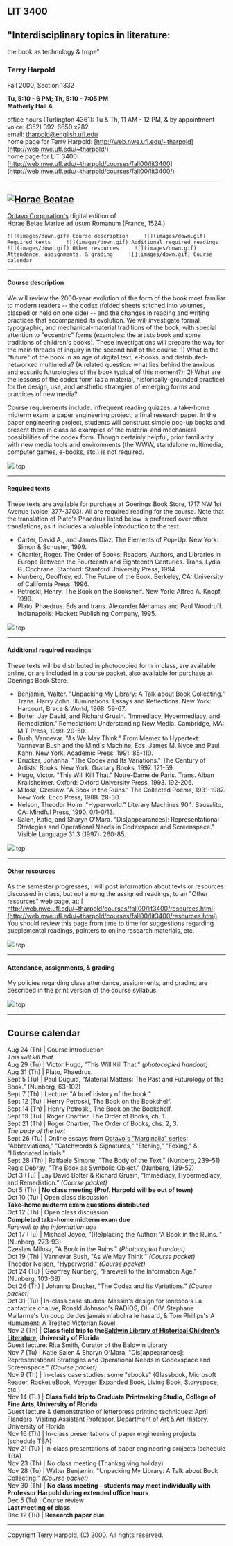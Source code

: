 ## LIT 3400

## "Interdisciplinary topics in literature:  
the book as technology & trope"

### Terry Harpold  
Fall 2000, Section 1332

**Tu, 5:10 - 6 PM; Th, 5:10 - 7:05 PM  
Matherly Hall 4**

office hours (Turlington 4361): Tu & Th, 11 AM - 12 PM, & by appointment  
voice: (352) 392-6650 x282  
email: [ tharpold@english.ufl.edu](mailto:tharpold@english.ufl.edu)  
home page for Terry Harpold:
[http://web.nwe.ufl.edu/~tharpold](http://web.nwe.ufl.edu/~tharpold/)  
home page for LIT 3400:
[http://web.nwe.ufl.edu/~tharpold/courses/fall00/lit3400](http://web.nwe.ufl.edu/~tharpold/courses/fall00/lit3400/)

* * *

[ ![Horae Beatae](images/horae_beatae_small.jpg)](images/horae_beatae.jpg)  
---  
[Octavo Corporation's](http://www.octavo.com/) digital edition of  
Horae Betae Mariae ad usum Romanum (France, 1524.)  
  
    ![](images/down.gif) Course description     ![](images/down.gif) Required texts     ![](images/down.gif) Additional required readings     ![](images/down.gif) Other resources     ![](images/down.gif) Attendance, assignments, & grading     ![](images/down.gif) Course calendar

* * *

#### Course description

We will review the 2000-year evolution of the form of the book most familiar
to modern readers -- the codex (folded sheets stitched into volumes, clasped
or held on one side) -- and the changes in reading and writing practices that
accompanied its evolution. We will investigate formal, typographic, and
mechanical-material traditions of the book, with special attention to
"eccentric" forms (examples: the artists book and some traditions of
children's books). These investigations will prepare the way for the main
threads of inquiry in the second half of the course: 1) What is the "future"
of the book in an age of digital text, e-books, and distributed-networked
multimedia? (A related question: what lies behind the anxious and ecstatic
futurologies of the book typical of this moment?); 2) What are the lessons of
the codex form (as a material, historically-grounded practice) for the design,
use, and aesthetic strategies of emerging forms and practices of new media?

Course requirements include: infrequent reading quizzes; a take-home midterm
exam; a paper engineering project; a final research paper. In the paper
engineering project, students will construct simple pop-up books and present
them in class as examples of the material and mechanical possibilities of the
codex form. Though certainly helpful, prior familiarity with new media tools
and environments (the WWW, standalone multimedia, computer games, e-books,
etc.) is not required.

![](images/up.gif) top

* * *

#### Required texts

These texts are available for purchase at Goerings Book Store, 1717 NW 1st
Avenue (voice: 377-3703). All are required reading for the course. Note that
the translation of Plato's Phaedrus listed below is preferred over other
translations, as it includes a valuable introduction to the text.

  * Carter, David A., and James Diaz. The Elements of Pop-Up. New York: Simon & Schuster, 1999. 
  * Chartier, Roger. The Order of Books: Readers, Authors, and Libraries in Europe Between the Fourteenth and Eighteenth Centuries. Trans. Lydia G. Cochrane. Stanford: Stanford University Press, 1994. 
  * Nunberg, Geoffrey, ed. The Future of the Book. Berkeley, CA: University of California Press, 1996. 
  * Petroski, Henry. The Book on the Bookshelf. New York: Alfred A. Knopf, 1999. 
  * Plato. Phaedrus. Eds and trans. Alexander Nehamas and Paul Woodruff. Indianapolis: Hackett Publishing Company, 1995. 

![](images/up.gif) top

* * *

#### Additional required readings

These texts will be distributed in photocopied form in class, are available
online, or are included in a course packet, also available for purchase at
Goerings Book Store.

  * Benjamin, Walter. "Unpacking My Library: A Talk about Book Collecting." Trans. Harry Zohn. Illuminations: Essays and Reflections. New York: Harcourt, Brace & World, 1968. 59-67. 
  * Bolter, Jay David, and Richard Grusin. "Immediacy, Hypermediacy, and Remediation." Remediation: Understanding New Media. Cambridge, MA: MIT Press, 1999. 20-50. 
  * Bush, Vannevar. "As We May Think." From Memex to Hypertext: Vannevar Bush and the Mind's Machine. Eds. James M. Nyce and Paul Kahn. New York: Academic Press, 1991. 85-110. 
  * Drucker, Johanna. "The Codex and Its Variations." The Century of Artists' Books. New York: Granary Books, 1997. 121-59. 
  * Hugo, Victor. "This Will Kill That." Notre-Dame de Paris. Trans. Alban Krailsheimer. Oxford: Oxford University Press, 1993. 192-206. 
  * Milosz, Czeslaw. "A Book in the Ruins." The Collected Poems, 1931-1987. New York: Ecco Press, 1988. 28-30. 
  * Nelson, Theodor Holm. "Hyperworld." Literary Machines 90.1. Sausalito, CA: Mindful Press, 1990. 0/1-0/13. 
  * Salen, Katie, and Sharyn O'Mara. "Dis[appearances]: Representational Strategies and Operational Needs in Codexspace and Screenspace." Visible Language 31.3 (1997): 260-85. 

![](images/up.gif) top

* * *

#### Other resources

As the semester progresses, I will post information about texts or resources
discussed in class, but not among the assigned readings, to an "Other
resources" web page, at: [
http://web.nwe.ufl.edu/~tharpold/courses/fall00/lit3400/resources.html](http://web.nwe.ufl.edu/~tharpold/courses/fall00/lit3400/resources.html).
You should review this page from time to time for suggestions regarding
supplemental readings, pointers to online research materials, etc.

![](images/up.gif) top

* * *

#### Attendance, assignments, & grading

My policies regarding class attendance, assignments, and grading are described
in the print version of the course syllabus.

![](images/up.gif) top

* * *

Course calendar  
---  
Aug 24 (Th) | Course introduction  
_This will kill that_  
Aug 29 (Tu) | Victor Hugo, "This Will Kill That." _(photocopied handout)_  
Aug 31 (Th) | Plato, Phaedrus.  
Sept 5 (Tu) | Paul Duguid, "Material Matters: The Past and Futurology of the
Book." (Nunberg, 63-102)  
Sept 7 (Th) | Lecture: "A brief history of the book."  
Sept 12 (Tu) | Henry Petroski, The Book on the Bookshelf.  
Sept 14 (Th) | Henry Petroski, The Book on the Bookshelf.  
Sept 19 (Tu) | Roger Chartier, The Order of Books, ch. 1.  
Sept 21 (Th) | Roger Chartier, The Order of Books, chs. 2, 3.  
_The body of the text_  
Sept 26 (Tu) | Online essays from [Octavo's "Marginalia"
series](http://www.octavo.com/marginalia/index.html): "Abbreviations,"
"Catchwords & Signatures," "Etching," "Foxing," & "Historiated Initials."  
Sept 28 (Th) | Raffaele Simone, "The Body of the Text." (Nunberg, 239-51)  
Regis Debray, "The Book as Symbolic Object." (Nunberg, 139-52)  
Oct 3 (Tu) | Jay David Bolter & Richard Grusin, "Immediacy, Hypermediacy, and
Remediation." _(Course packet)_  
Oct 5 (Th) | **No class meeting (Prof. Harpold will be out of town)**  
Oct 10 (Tu) | Open class discussion  
 **Take-home midterm exam questions distributed**  
Oct 12 (Th) | Open class discussion  
 **Completed take-home midterm exam due**  
_Farewell to the information age_  
Oct 17 (Tu) | Michael Joyce, "(Re)placing the Author: 'A Book in the Ruins.'"
(Nunberg, 273-93)  
Czeslaw Milosz, "A Book in the Ruins." _(Photocopied handout)_  
Oct 19 (Th) | Vannevar Bush, "As We May Think." _(Course packet)_  
Theodor Nelson, "Hyperworld." _(Course packet)_  
Oct 24 (Tu) | Geoffrey Nunberg, "Farewell to the Information Age." (Nunberg,
103-38)  
Oct 26 (Th) | Johanna Drucker, "The Codex and Its Variations." _(Course
packet)_  
Oct 31 (Tu) | In-class case studies: Massin's design for Ionesco's La
cantatrice chauve, Ronald Johnson's RADIOS, OI - OIV, Stephane Mallarme's Un
coup de des jamais n'abolira le hasard, & Tom Phillips's A Humument: A Treated
Victorian Novel.  
Nov 2 (Th) | **Class field trip to the[Baldwin Library of Historical
Children's Literature,](http://web.uflib.ufl.edu/spec/baldwin/baldwin.html)
University of Florida**  
Guest lecture: Rita Smith, Curator of the Baldwin Library  
Nov 7 (Tu) | Katie Salen & Sharyn O'Mara, "Dis[appearances]: Representational
Strategies and Operational Needs in Codexspace and Screenspace." _(Course
packet)_  
Nov 9 (Th) | In-class case studies: some "ebooks" (Glassbook, Microsoft
Reader, Rocket eBook, Voyager Expanded Book, Living Book, Storyspace, etc.)  
Nov 14 (Tu) | **Class field trip to Graduate Printmaking Studio, College of
Fine Arts, University of Florida**  
Guest lecture & demonstration of letterpress printing techniques: April
Flanders, Visiting Assistant Professor, Department of Art & Art History,
University of Florida  
Nov 16 (Th) | In-class presentations of paper engineering projects (schedule
TBA)  
Nov 21 (Tu) | In-class presentations of paper engineering projects (schedule
TBA)  
Nov 23 (Th) | No class meeting (Thanksgiving holiday)  
Nov 28 (Tu) | Walter Benjamin, "Unpacking My Library: A Talk about Book
Collecting." _(Course packet)_  
Nov 30 (Th) | **No class meeting - students may meet individually with
Professor Harpold during extended office hours**  
Dec 5 (Tu) | Course review  
 **Last meeting of class**  
Dec 12 (Tu) | **Research paper due**  
  
* * *

Copyright Terry Harpold, (C) 2000\. All rights reserved.

